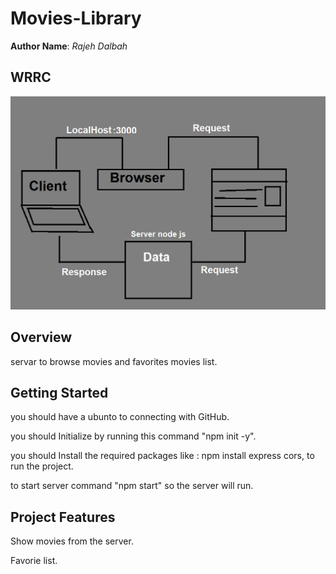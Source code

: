 # Movies-Library

**Author Name**: *Rajeh Dalbah*

## WRRC
![alt text](./WRRC.png)

## Overview
servar to browse movies and favorites movies list.
## Getting Started
you should have a ubunto to connecting with GitHub.

you should Initialize by running this command "npm init -y".

you should Install the required packages like : npm install express cors, to run the project.

to start server command "npm start" so the server will run.

## Project Features
Show movies from the server.

Favorie list.